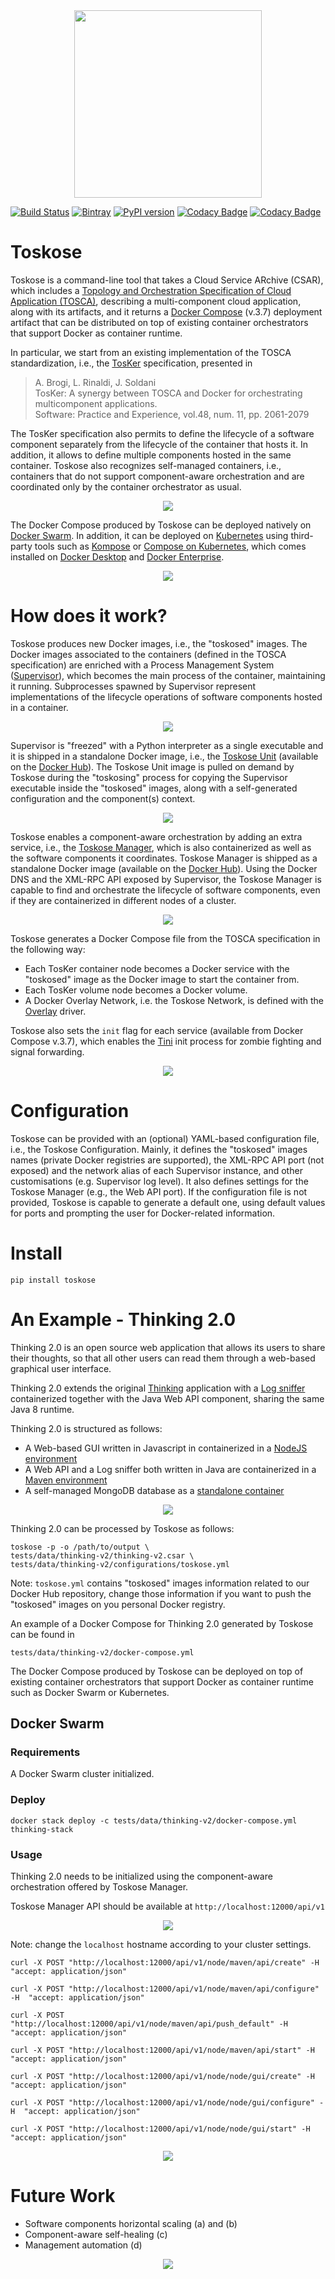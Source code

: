 <center>
<img src=img/toskose-logo-v3.png width=300>
</center>

[![Build Status](https://travis-ci.com/di-unipi-socc/toskose.svg?branch=master)](https://travis-ci.com/di-unipi-socc/toskose)
[![Bintray](https://img.shields.io/badge/python-%E2%89%A5%203.6-blue.svg)](https://www.python.org/downloads/release/python-360/)
[![PyPI version](https://badge.fury.io/py/toskose.svg)](https://badge.fury.io/py/toskose)
[![Codacy Badge](https://api.codacy.com/project/badge/Grade/a47cb809855b4be3a9440a2762665111)](https://www.codacy.com?utm_source=github.com&amp;utm_medium=referral&amp;utm_content=matteobogo/toskose&amp;utm_campaign=Badge_Grade)
[![Codacy Badge](https://api.codacy.com/project/badge/Coverage/a47cb809855b4be3a9440a2762665111)](https://www.codacy.com?utm_source=github.com&utm_medium=referral&utm_content=matteobogo/toskose&utm_campaign=Badge_Coverage)

# Toskose

Toskose is a command-line tool that takes a Cloud Service ARchive (CSAR), which includes a [Topology and Orchestration Specification of Cloud Application (TOSCA)](https://www.oasis-open.org/committees/tc_home.php?wg_abbrev=tosca), describing a multi-component cloud application, along with its artifacts, and it returns a [Docker Compose](https://docs.docker.com/compose/compose-file/) (v.3.7) deployment artifact that can be distributed on top of existing container orchestrators that support Docker as container runtime.

In particular, we start from an existing implementation of the TOSCA standardization, i.e., the [TosKer](https://github.com/di-unipi-socc/TosKer) specification, presented in

> A. Brogi, L. Rinaldi, J. Soldani  
> TosKer: A synergy between TOSCA and Docker for orchestrating multicomponent applications.  
> Software: Practice and Experience, vol.48, num. 11, pp. 2061-2079

The TosKer specification also permits to define the lifecycle of a software component separately from the lifecycle of the container that hosts it. In addition, it allows to define multiple components hosted in the same container. Toskose also recognizes self-managed containers, i.e., containers that do not support component-aware orchestration and are coordinated only by the container orchestrator as usual.

<center>
<img src=img/tosca_specification.png>
</center>

The Docker Compose produced by Toskose can be deployed natively on [Docker Swarm](https://docs.docker.com/engine/swarm/). In addition, it can be deployed on [Kubernetes](https://kubernetes.io/) using third-party tools such as [Kompose](http://kompose.io/) or [Compose on Kubernetes](https://github.com/docker/compose-on-kubernetes), which comes installed on [Docker Desktop](https://docs.docker.com/docker-for-windows/kubernetes/) and [Docker Enterprise](https://www.docker.com/products/docker-enterprise).

<center>
<img src=img/toskose-existing-orchestrators.png>
</center>

# How does it work?

Toskose produces new Docker images, i.e., the "toskosed" images. The Docker images associated to the containers (defined in the TOSCA specification) are enriched with a Process Management System ([Supervisor](http://supervisord.org/)), which becomes the main process of the container, maintaining it running. Subprocesses spawned by Supervisor represent implementations of the lifecycle operations of software components hosted in a container.

<center>
<img src=img/supervisor-orchestration.png>
</center>

Supervisor is "freezed" with a Python interpreter as a single executable and it is shipped in a standalone Docker image, i.e., the [Toskose Unit](https://github.com/di-unipi-socc/toskose-unit) (available on the [Docker Hub](https://hub.docker.com/r/diunipisocc/toskose-unit)). The Toskose Unit image is pulled on demand by Toskose during the "toskosing" process for copying the Supervisor executable inside the "toskosed" images, along with a self-generated configuration and the component(s) context.

<center>
<img src=img/toskose-unit.png>
</center>

Toskose enables a component-aware orchestration by adding an extra service, i.e., the [Toskose Manager](https://github.com/di-unipi-socc/toskose-manager), which is also containerized as well as the software components it coordinates. Toskose Manager is shipped as a standalone Docker image (available on the [Docker Hub](https://hub.docker.com/r/diunipisocc/toskose-manager)). Using the Docker DNS and the XML-RPC API exposed by Supervisor, the Toskose Manager is capable to find and orchestrate the lifecycle of software components, even if they are containerized in different nodes of a cluster.

<center>
<img src=img/toskose-manager.png>
</center>

Toskose generates a Docker Compose file from the TOSCA specification in the following way:

- Each TosKer container node becomes a Docker service with the "toskosed" image as the Docker image to start the container from.
- Each TosKer volume node becomes a Docker volume.
- A Docker Overlay Network, i.e. the Toskose Network, is defined with the [Overlay](https://docs.docker.com/network/overlay/) driver.

Toskose also sets the `init` flag for each service (available from Docker Compose v.3.7), which enables the [Tini](https://github.com/krallin/tini) init process for zombie fighting and signal forwarding.

<center>
<img src=img/toskose-ecosystem.png>
</center>

# Configuration

Toskose can be provided with an (optional) YAML-based configuration file, i.e., the Toskose Configuration. Mainly, it defines the "toskosed" images names (private Docker registries are supported), the XML-RPC API port (not exposed) and the network alias of each Supervisor instance, and other customisations (e.g. Supervisor log level). It also defines settings for the Toskose Manager (e.g., the Web API port). If the configuration file is not provided, Toskose is capable to generate a default one, using default values for ports and prompting the user for Docker-related information.

# Install

`pip install toskose`

# An Example - Thinking 2.0

Thinking 2.0 is an open source web application that allows its users to share their thoughts, so that all other users can read them through a web-based graphical user interface.

Thinking 2.0 extends the original [Thinking](https://github.com/di-unipi-socc/thinking) application with a [Log sniffer](https://github.com/mbok/logsniffer) containerized together with the Java Web API component, sharing the same Java 8 runtime.

Thinking 2.0 is structured as follows:

- A Web-based GUI written in Javascript in containerized in a [NodeJS environment](https://hub.docker.com/_/node/)
- A Web API and a Log sniffer both written in Java are containerized in a [Maven environment](https://hub.docker.com/_/maven)
- A self-managed MongoDB database as a [standalone container](https://hub.docker.com/_/mongo)

<center>
<img src=img/thinking-3.png>
</center>

Thinking 2.0 can be processed by Toskose as follows:

```
toskose -p -o /path/to/output \
tests/data/thinking-v2/thinking-v2.csar \
tests/data/thinking-v2/configurations/toskose.yml
```

Note: `toskose.yml` contains "toskosed" images information related to our Docker Hub repository, change those information if you want to push the "toskosed" images on you personal Docker registry.

An example of a Docker Compose for Thinking 2.0 generated by Toskose can be found in  

`tests/data/thinking-v2/docker-compose.yml`

The Docker Compose produced by Toskose can be deployed on top of existing container orchestrators that support Docker as container runtime such as Docker Swarm or Kubernetes.

## Docker Swarm

### Requirements

A Docker Swarm cluster initialized.

### Deploy

```
docker stack deploy -c tests/data/thinking-v2/docker-compose.yml thinking-stack
```

### Usage

Thinking 2.0 needs to be initialized using the component-aware orchestration offered by Toskose Manager.

Toskose Manager API should be available at `http://localhost:12000/api/v1`

<center>
<img src=img/toskose-manager-api.png>
</center>

Note: change the `localhost` hostname according to your cluster settings.

```
curl -X POST "http://localhost:12000/api/v1/node/maven/api/create" -H  "accept: application/json"

curl -X POST "http://localhost:12000/api/v1/node/maven/api/configure" -H  "accept: application/json"

curl -X POST "http://localhost:12000/api/v1/node/maven/api/push_default" -H  "accept: application/json"

curl -X POST "http://localhost:12000/api/v1/node/maven/api/start" -H  "accept: application/json"

curl -X POST "http://localhost:12000/api/v1/node/node/gui/create" -H  "accept: application/json"

curl -X POST "http://localhost:12000/api/v1/node/node/gui/configure" -H  "accept: application/json"

curl -X POST "http://localhost:12000/api/v1/node/node/gui/start" -H  "accept: application/json"
```

<center>
<img src=img/thinking-orchestration.png >
</center>

# Future Work

- Software components horizontal scaling (a) and (b)
- Component-aware self-healing (c)
- Management automation (d)

<center>
<img src=img/future-work.png>
</center>